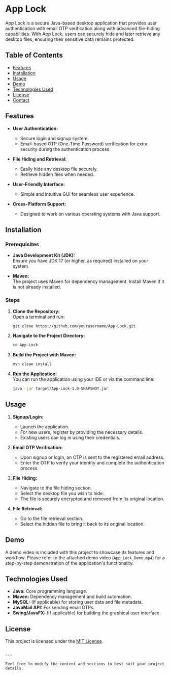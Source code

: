 
# App Lock

App Lock is a secure Java-based desktop application that provides user authentication with email OTP verification along with advanced file-hiding capabilities. With App Lock, users can securely hide and later retrieve any desktop files, ensuring their sensitive data remains protected.

## Table of Contents

- [Features](#features)
- [Installation](#installation)
- [Usage](#usage)
- [Demo](#demo)
- [Technologies Used](#technologies-used)
- [License](#license)
- [Contact](#contact)

## Features

- **User Authentication:**  
  - Secure login and signup system.
  - Email-based OTP (One-Time Password) verification for extra security during the authentication process.

- **File Hiding and Retrieval:**  
  - Easily hide any desktop file securely.
  - Retrieve hidden files when needed.

- **User-Friendly Interface:**  
  - Simple and intuitive GUI for seamless user experience.
  
- **Cross-Platform Support:**  
  - Designed to work on various operating systems with Java support.

## Installation

### Prerequisites

- **Java Development Kit (JDK):**  
  Ensure you have JDK 17 (or higher, as required) installed on your system.

- **Maven:**  
  The project uses Maven for dependency management. Install Maven if it is not already installed.

### Steps

1. **Clone the Repository:**  
   Open a terminal and run:
   ```sh
   git clone https://github.com/yourusername/App-Lock.git
   ```
2. **Navigate to the Project Directory:**  
   ```sh
   cd App-Lock
   ```
3. **Build the Project with Maven:**  
   ```sh
   mvn clean install
   ```
4. **Run the Application:**  
   You can run the application using your IDE or via the command line:
   ```sh
   java -jar target/App-Lock-1.0-SNAPSHOT.jar
   ```

## Usage

1. **Signup/Login:**  
   - Launch the application.
   - For new users, register by providing the necessary details.
   - Existing users can log in using their credentials.
   
2. **Email OTP Verification:**  
   - Upon signup or login, an OTP is sent to the registered email address.
   - Enter the OTP to verify your identity and complete the authentication process.

3. **File Hiding:**  
   - Navigate to the file hiding section.
   - Select the desktop file you wish to hide.
   - The file is securely encrypted and removed from its original location.

4. **File Retrieval:**  
   - Go to the file retrieval section.
   - Select the hidden file to bring it back to its original location.
   
## Demo

A demo video is included with this project to showcase its features and workflow. Please refer to the attached demo video (`App_Lock_Demo.mp4`) for a step-by-step demonstration of the application's functionality.

## Technologies Used

- **Java:** Core programming language.
- **Maven:** Dependency management and build automation.
- **MySQL:** (If applicable) for storing user data and file metadata.
- **JavaMail API:** For sending email OTPs.
- **Swing/JavaFX:** (If applicable) for building the graphical user interface.

## License

This project is licensed under the [MIT License](LICENSE).

```

---

Feel free to modify the content and sections to best suit your project details.
